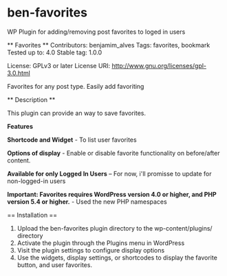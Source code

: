 # ben-favorites
WP Plugin for adding/removing post favorites to loged in users

** Favorites **
Contributors: benjamim_alves
Tags: favorites, bookmark
Tested up to: 4.0
Stable tag: 1.0.0

License: GPLv3 or later
License URI: http://www.gnu.org/licenses/gpl-3.0.html

Favorites for any post type. Easily add favoriting

** Description **

This plugin can provide an way to save favorites.

**Features**

**Shortcode and Widget** - To list user favorites

**Options of display** - Enable or disable favorite functionality on before/after content.

**Available for only Logged In Users** – For now, i'll promisse to update for non-logged-in users

**Important: Favorites requires WordPress version 4.0 or higher, and PHP version 5.4 or higher.** - Used the new PHP namespaces


== Installation ==

1. Upload the ben-favorites plugin directory to the wp-content/plugins/ directory
2. Activate the plugin through the Plugins menu in WordPress
3. Visit the plugin settings to configure display options
4. Use the widgets, display settings, or shortcodes to display the favorite button, and user favorites.
